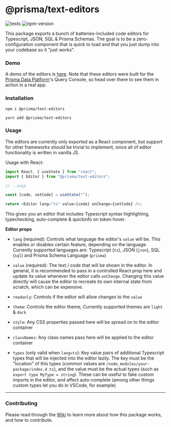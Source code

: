 # @prisma/text-editors

![tests](https://github.com/prisma/text-editors/actions/workflows/tests.yml/badge.svg) ![npm-version](https://badgen.net/npm/v/@prisma/text-editors)

This package exports a bunch of batteries-included code editors for Typescript, JSON, SQL & Prisma Schemas. The goal is to be a zero-configuration component that is quick to load and that you just dump into your codebase so it "just works".

### Demo

A demo of the editors is [here](https://qc.prisma-adp.vercel.app). Note that these editors were built for the [Prisma Data Platform](https://cloud.prisma.io)'s Query Console, so head over there to see them in action in a real app.

### Installation

```
npm i @prisma/text-editors

yarn add @prisma/text-editors
```

### Usage

The editors are currently only exported as a React component, but support for other frameworks should be trivial to implement, since all of editor functionality is written in vanilla JS.

Usage with React:

```typescript
import React, { useState } from "react";
import { Editor } from "@prisma/text-editors";

// ..snip

const [code, setCode] = useState("");

return <Editor lang="ts" value={code} onChange={setCode} />;
```

This gives you an editor that includes Typescript syntax highlighting, typechecking, auto-complete & quickinfo on token hover.

**Editor props**

- `lang` (required): Controls what language the editor's `value` will be. This enables or disables certain feature, depending on the language. Currently supported languages are: Typescript (`ts`), JSON (`json`), SQL (`sql`) and Prisma Schema Language (`prisma`)

- `value` (required): The text / code that will be shown in the editor. In general, it is recommended to pass in a controlled React prop here and update its value whenever the editor calls `onChange`. Changing this value directly will cause the editor to recreate its own internal state from scratch, which can be expensive.

- `readonly`: Controls if the editor will allow changes to the `value`

- `theme`: Controls the editor theme, Currently supported themes are `light` & `dark`

- `style`: Any CSS properties passed here will be spread on to the editor container

- `classNames`: Any class names pass here will be applied to the editor container

- `types` (only valid when `lang=ts`): Key value pairs of additional Typescript types that will be injected into the editor lazily. The key must be the "location" of this types (common values are `/node_modules/your-package/index.d.ts`), and the value must be the actual types (such as `export type MyType = string`). These can be useful to fake custom imports in the editor, and affect auto-complete (among other things custom types let you do in VSCode, for example)

---

### Contributing

Please read through the [Wiki](https://github.com/prisma/text-editors/wiki) to learn more about how this package works, and how to contribute.
